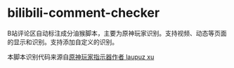 # bilibili-comment-checker
B站评论区自动标注成分油猴脚本，主要为原神玩家识别。支持视频、动态等页面的显示和识别。支持添加自定义的识别。


本脚本识别代码来源自[原神玩家指示器作者 laupuz xu](https://greasyfork.org/zh-CN/scripts/450720-原神玩家指示器)
